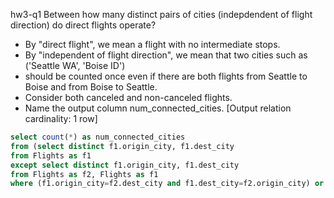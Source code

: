 hw3-q1
Between how many distinct pairs of cities (indepdendent of flight direction) do direct flights operate?
* By "direct flight", we mean a flight with no intermediate stops.
* By "independent of flight direction", we mean that two cities such as ('Seattle WA', 'Boise ID')
* should be counted once even if there are both flights from Seattle to Boise and from Boise to Seattle.
* Consider both canceled and non-canceled flights.
* Name the output column num_connected_cities.
[Output relation cardinality: 1 row]

```sql
select count(*) as num_connected_cities
from (select distinct f1.origin_city, f1.dest_city
from Flights as f1
except select distinct f1.origin_city, f1.dest_city
from Flights as f2, Flights as f1
where (f1.origin_city=f2.dest_city and f1.dest_city=f2.origin_city) or (f2.dest_city=f1.origin_city and f1.carrier_id=f2.carrier_id and f1.flight_num=f2.flight_num)) F;
```
